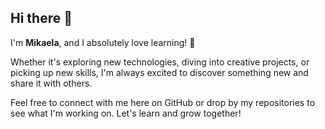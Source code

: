 ## Hi there 👋

I'm **Mikaela**, and I absolutely love learning! 🌟

Whether it's exploring new technologies, diving into creative projects, or picking up new skills, I'm always excited to discover something new and share it with others.

Feel free to connect with me here on GitHub or drop by my repositories to see what I'm working on. Let's learn and grow together!

<!--
**mikaelaMolina/mikaelaMolina** is a ✨ _special_ ✨ repository because its `README.md` (this file) appears on your GitHub profile.

Here are some ideas to get you started:

- 🔭 I’m currently working on ...
- 🌱 I’m currently learning ...
- 👯 I’m looking to collaborate on ...
- 🤔 I’m looking for help with ...
- 💬 Ask me about ...
- 📫 How to reach me: ...
- 😄 Pronouns: ...
- ⚡ Fun fact: ...
-->
